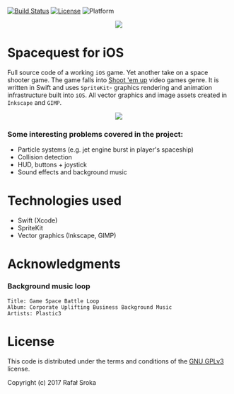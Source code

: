 [![Build Status](https://travis-ci.org/r3econ/spacequest-ios.svg?branch=master)](https://travis-ci.org/r3econ/spacequest-ios) 
[![License](https://img.shields.io/badge/license-GNU%20GPLv3-brightgreen.svg)](https://www.gnu.org/licenses/gpl-3.0.en.html)
![Platform](https://img.shields.io/badge/platform-ios-lightgrey.svg)

<p align="center">
<img src="https://i.imgur.com/IkQOLmG.png">
</p>

# Spacequest for iOS
Full source code of a working `iOS` game. Yet another take on a space shooter game. The game falls into [Shoot 'em up](https://en.wikipedia.org/wiki/Shoot_%27em_up) video games genre. It is written in Swift and uses `SpriteKit`- graphics rendering and animation infrastructure built into `iOS`. All vector graphics and image assets created in `Inkscape` and `GIMP`.

<p align="center">
<img src="https://i.imgur.com/w7PKnL1.png">
</p>

### Some interesting problems covered in the project:
- Particle systems (e.g. jet engine burst in player's spaceship)
- Collision detection
- HUD, buttons + joystick
- Sound effects and background music

# Technologies used
- Swift (Xcode)
- SpriteKit
- Vector graphics (Inkscape, GIMP)

# Acknowledgments

### Background music loop
```
Title: Game Space Battle Loop
Album: Corporate Uplifting Business Background Music
Artists: Plastic3
```

# License
This code is distributed under the terms and conditions of the [GNU GPLv3](https://choosealicense.com/licenses/gpl-3.0/) license.

Copyright (c) 2017 Rafał Sroka